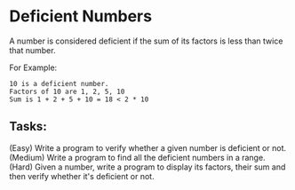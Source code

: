 # Deficient Numbers

A number is considered deficient if the sum of its factors is less than twice that number.

For Example:
```
10 is a deficient number.
Factors of 10 are 1, 2, 5, 10
Sum is 1 + 2 + 5 + 10 = 18 < 2 * 10
```
## Tasks:

(Easy) Write a program to verify whether a given number is deficient or not.
(Medium) Write a program to find all the deficient numbers in a range.
(Hard) Given a number, write a program to display its factors, their sum and then verify whether it's deficient or not.
